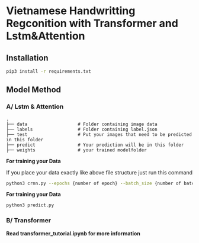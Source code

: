 # Vietnamese Handwritting Regconition with Transformer and Lstm&Attention

## Installation

```bash
pip3 install -r requirements.txt
```

## Model Method

### A/ Lstm & Attention

    .
    ├── data                   # Folder containing image data
    ├── labels                 # Folder containing label.json
    ├── test                   # Put your images that need to be predicted in this folder
    ├── predict                # Your prediction will be in this folder
    ├── weights                # your trained modelfolder

**For training your Data**

If you place your data exactly like above file structure just run this command

```bash
python3 crnn.py --epochs {number of epoch} --batch_size {number of batch size}
```

**For training your Data**

```bash
python3 predict.py
```

### B/ Transformer

**Read transformer_tutorial.ipynb for more information**
